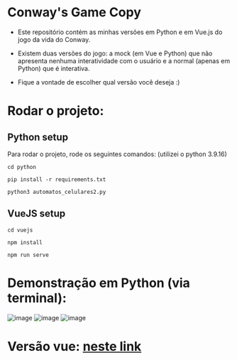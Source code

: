 # Conway's Game Copy

- Este repositório contém as minhas versões em Python e em Vue.js do jogo da vida do Conway. 

- Existem duas versões do jogo: a mock (em Vue e Python) que não apresenta nenhuma interatividade com o usuário e a normal (apenas em Python) que é interativa. 

- Fique a vontade de escolher qual versão você deseja :) 

# Rodar o projeto:

## Python setup
Para rodar o projeto, rode os seguintes comandos: (utilizei o python 3.9.16)


`cd python`

`pip install -r requirements.txt`

`python3 automatos_celulares2.py`

## VueJS setup

`cd vuejs`

`npm install`

`npm run serve`

# Demonstração em Python (via terminal):
![image](https://user-images.githubusercontent.com/103593286/211065434-ac0e414e-3bf2-474e-8077-ac15e4484cd8.png) ![image](https://user-images.githubusercontent.com/103593286/211065460-ba7c4124-8521-4355-9f78-f40d1169ee0a.png) ![image](https://user-images.githubusercontent.com/103593286/211065521-5db54c44-efe6-44cd-86f3-ff42b563fab4.png)

# Versão vue: [neste link](https://ovictorprata.github.io/john-conways-the-game-of-life/)

